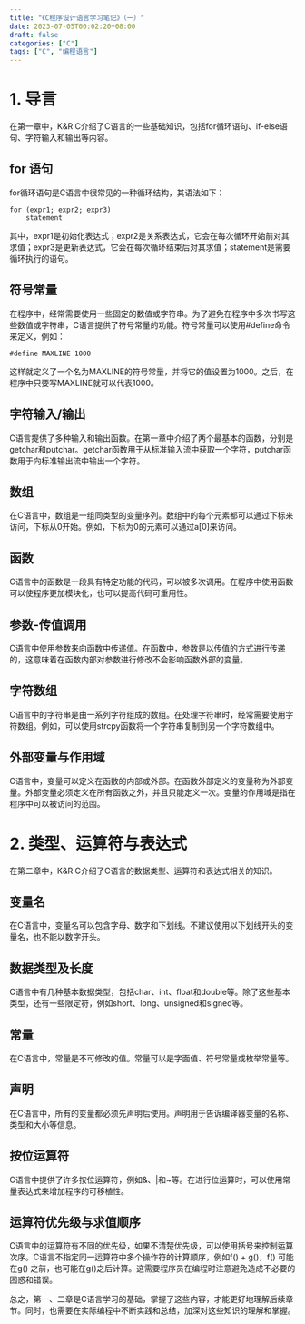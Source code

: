 ```yaml
---
title: "《C程序设计语言学习笔记》（一）"
date: 2023-07-05T00:02:20+08:00
draft: false
categories: ["C"]
tags: ["C", "编程语言"]
---
```


# 1. 导言
在第一章中，K&R C介绍了C语言的一些基础知识，包括for循环语句、if-else语句、字符输入和输出等内容。

## for 语句
for循环语句是C语言中很常见的一种循环结构，其语法如下：

```
for (expr1; expr2; expr3)
    statement
```

其中，expr1是初始化表达式；expr2是关系表达式，它会在每次循环开始前对其求值；expr3是更新表达式，它会在每次循环结束后对其求值；statement是需要循环执行的语句。

## 符号常量
在程序中，经常需要使用一些固定的数值或字符串。为了避免在程序中多次书写这些数值或字符串，C语言提供了符号常量的功能。符号常量可以使用#define命令来定义，例如：

```
#define MAXLINE 1000
```

这样就定义了一个名为MAXLINE的符号常量，并将它的值设置为1000。之后，在程序中只要写MAXLINE就可以代表1000。

## 字符输入/输出
C语言提供了多种输入和输出函数。在第一章中介绍了两个最基本的函数，分别是getchar和putchar。getchar函数用于从标准输入流中获取一个字符，putchar函数用于向标准输出流中输出一个字符。

## 数组
在C语言中，数组是一组同类型的变量序列。数组中的每个元素都可以通过下标来访问，下标从0开始。例如，下标为0的元素可以通过a[0]来访问。

## 函数
C语言中的函数是一段具有特定功能的代码，可以被多次调用。在程序中使用函数可以使程序更加模块化，也可以提高代码可重用性。

## 参数-传值调用
C语言中使用参数来向函数中传递值。在函数中，参数是以传值的方式进行传递的，这意味着在函数内部对参数进行修改不会影响函数外部的变量。

## 字符数组
C语言中的字符串是由一系列字符组成的数组。在处理字符串时，经常需要使用字符数组。例如，可以使用strcpy函数将一个字符串复制到另一个字符数组中。

## 外部变量与作用域
C语言中，变量可以定义在函数的内部或外部。在函数外部定义的变量称为外部变量。外部变量必须定义在所有函数之外，并且只能定义一次。变量的作用域是指在程序中可以被访问的范围。

# 2. 类型、运算符与表达式
在第二章中，K&R C介绍了C语言的数据类型、运算符和表达式相关的知识。

## 变量名
在C语言中，变量名可以包含字母、数字和下划线。不建议使用以下划线开头的变量名，也不能以数字开头。

## 数据类型及长度
C语言中有几种基本数据类型，包括char、int、float和double等。除了这些基本类型，还有一些限定符，例如short、long、unsigned和signed等。

## 常量
在C语言中，常量是不可修改的值。常量可以是字面值、符号常量或枚举常量等。

## 声明
在C语言中，所有的变量都必须先声明后使用。声明用于告诉编译器变量的名称、类型和大小等信息。

## 按位运算符
C语言中提供了许多按位运算符，例如&、|和~等。在进行位运算时，可以使用常量表达式来增加程序的可移植性。

## 运算符优先级与求值顺序
C语言中的运算符有不同的优先级，如果不清楚优先级，可以使用括号来控制运算次序。C语言不指定同一运算符中多个操作符的计算顺序，例如f() + g()，f() 可能在g() 之前，也可能在g()之后计算。这需要程序员在编程时注意避免造成不必要的困惑和错误。

总之，第一、二章是C语言学习的基础，掌握了这些内容，才能更好地理解后续章节。同时，也需要在实际编程中不断实践和总结，加深对这些知识的理解和掌握。
